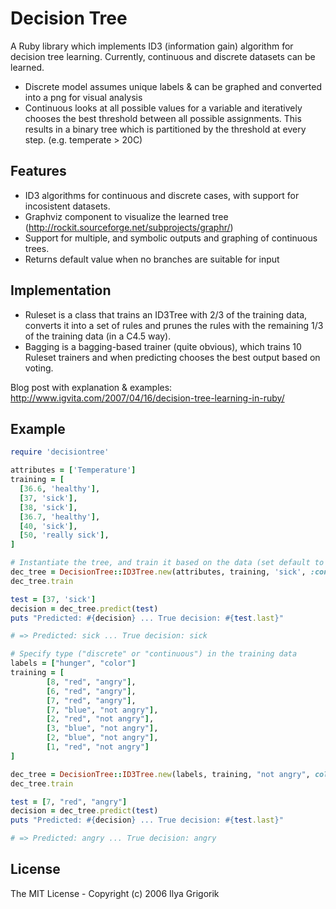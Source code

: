 # Decision Tree

A Ruby library which implements ID3 (information gain) algorithm for decision tree learning. Currently, continuous and discrete datasets can be learned.

- Discrete model assumes unique labels & can be graphed and converted into a png for visual analysis
- Continuous looks at all possible values for a variable and iteratively chooses the best threshold between all possible assignments. This results in a binary tree which is partitioned by the threshold at every step. (e.g. temperate > 20C)

## Features
- ID3 algorithms for continuous and discrete cases, with support for incosistent datasets.
- Graphviz component to visualize the learned tree (http://rockit.sourceforge.net/subprojects/graphr/)
- Support for multiple, and symbolic outputs and graphing of continuous trees.
- Returns default value when no branches are suitable for input

## Implementation

- Ruleset is a class that trains an ID3Tree with 2/3 of the training data, converts it into a set of rules and prunes the rules with the remaining 1/3 of the training data (in a C4.5 way).
- Bagging is a bagging-based trainer (quite obvious), which trains 10 Ruleset trainers and when predicting chooses the best output based on voting.

Blog post with explanation & examples: http://www.igvita.com/2007/04/16/decision-tree-learning-in-ruby/

## Example

```ruby
require 'decisiontree'

attributes = ['Temperature']
training = [
  [36.6, 'healthy'],
  [37, 'sick'],
  [38, 'sick'],
  [36.7, 'healthy'],
  [40, 'sick'],
  [50, 'really sick'],
]

# Instantiate the tree, and train it based on the data (set default to '1')
dec_tree = DecisionTree::ID3Tree.new(attributes, training, 'sick', :continuous)
dec_tree.train

test = [37, 'sick']
decision = dec_tree.predict(test)
puts "Predicted: #{decision} ... True decision: #{test.last}"

# => Predicted: sick ... True decision: sick

# Specify type ("discrete" or "continuous") in the training data
labels = ["hunger", "color"]
training = [
        [8, "red", "angry"],
        [6, "red", "angry"],
        [7, "red", "angry"],
        [7, "blue", "not angry"],
        [2, "red", "not angry"],
        [3, "blue", "not angry"],
        [2, "blue", "not angry"],
        [1, "red", "not angry"]
]

dec_tree = DecisionTree::ID3Tree.new(labels, training, "not angry", color: :discrete, hunger: :continuous)
dec_tree.train

test = [7, "red", "angry"]
decision = dec_tree.predict(test)
puts "Predicted: #{decision} ... True decision: #{test.last}"

# => Predicted: angry ... True decision: angry
```

## License

The MIT License - Copyright (c) 2006 Ilya Grigorik
